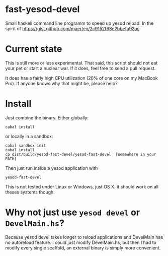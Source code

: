 fast-yesod-devel
================

Small haskell command line programm to speed up yesod reload. In the spirit of https://gist.github.com/maerten/2c9152f68e2bbefa93ac

# Current state
This is still more or less experimental. That said, this script should not eat
your pet or start a nuclear war. If it does, feel free to send a pull request.

It does has a fairly high CPU utilization (20% of one core on my MacBook
Pro). If anyone knows why that might be, please help?

# Install
Just combine the binary. Either globally:
```
cabal install
```

or locally in a sandbox:
```
cabal sandbox init
cabal install
cp dist/build/yesod-fast-devel/yesod-fast-devel  [somewhere in your PATH]
```

Then just run inside a yesod application with
```
yesod-fast-devel
```

This is not tested under Linux or Windows, just OS X. It should work on all
theses systems though.


# Why not just use `yesod devel` or `DevelMain.hs`?
Because yesod devel takes longer to reload applications and DevelMain has no
autoreload feature.
I could just modify DevelMain.hs, but then I had to modify every single
scaffold, an external binary is simply more convenient.
